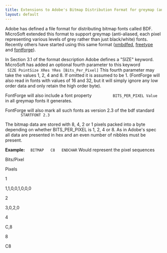 ```yaml
---
title: Extensions to Adobe's Bitmap Distribution Format for greymap (anti-aliased)
layout: default
---
```



Adobe has defined a file format for distributing bitmap fonts called
BDF. MicroSoft extended this format to support greymap (anti-aliased,
each pixel representing various levels of grey rather than just
black/white) fonts. Recently others have started using this same format
([xmbdfed](http://crl.nmsu.edu/~mleisher/xmbdfed.html),
[freetype](http://freetype.sf.net/) and [fontforge](index.html)).

In Section 3.1 of the format description Adobe defines a "SIZE" keyword.
MicroSoft has added an optional fourth parameter to this keyword
 `         SIZE PointSize XRes YRes [Bits_Per_Pixel]`
 This fourth parameter may take the values 1, 2, 4 and 8. If omitted it
is assumed to be 1. (FontForge will also read in fonts with values of 16
and 32, but it will simply ignore any low order data and only retain the
high order byte).

FontForge will also include a font property
 `         BITS_PER_PIXEL Value`
 in all greymap fonts it generates.

FontForge will also mark all such fonts as version 2.3 of the bdf
standard 
 `         STARTFONT 2.3`

The bitmap data are stored with 8, 4, 2 or 1 pixels packed into a byte
depending on whether BITS\_PER\_PIXEL is 1, 2, 4 or 8. As in Adobe's
spec all data are presented in hex and an even number of nibbles must be
present.

**Example:**
 `  BITMAP   C8   ENDCHAR`
 Would represent the pixel sequences

Bits/Pixel

Pixels

1

1,1,0,0,1,0,0,0

2

3,0,2,0

4

C,8

8

C8


